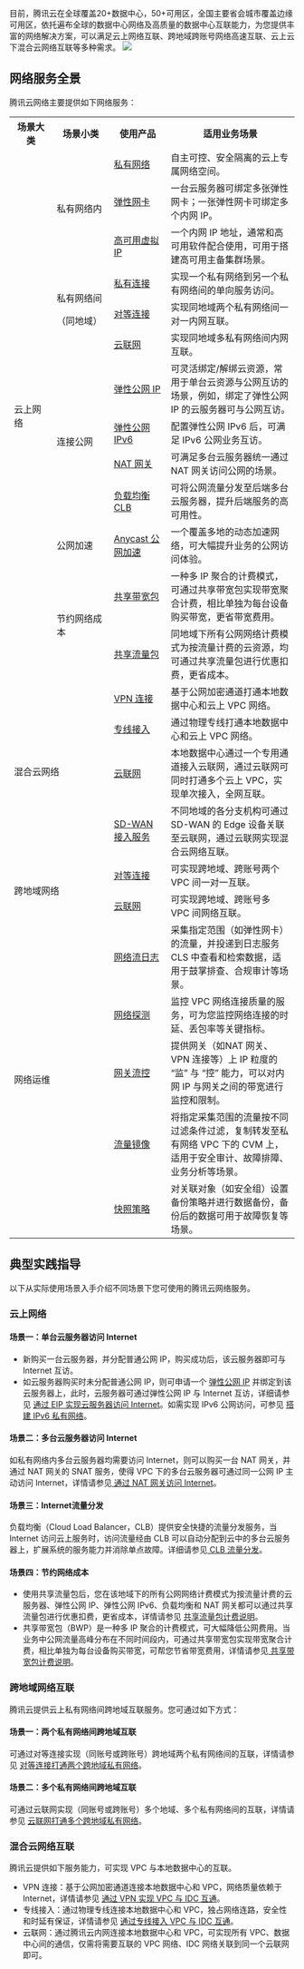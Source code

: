 目前，腾讯云在全球覆盖20+数据中心，50+可用区，全国主要省会城市覆盖边缘可用区，依托遍布全球的数据中心网络及高质量的数据中心互联能力，为您提供丰富的网络解决方案，可以满足云上网络互联、跨地域跨账号网络高速互联、云上云下混合云网络互联等多种需求。
![](https://qcloudimg.tencent-cloud.cn/raw/96a874845b20738df4b9f1381bfc68a2.png)

## 网络服务全景
腾讯云网络主要提供如下网络服务：
<table >
<th width="15%">场景大类  </th>
<th width="20%">场景小类  </th>
<th width="20%">使用产品</th>
<th>适用业务场景</th>
</th>
<tr >
<td rowspan="13" >云上网络</td>
<td  rowspan="3" >私有网络内</td>
<td ><a href="https://cloud.tencent.com/document/product/215">私有网络</a></td>
<td >自主可控、安全隔离的云上专属网络空间。</td>
</tr>
<tr >
<td ><a href="https://cloud.tencent.com/document/product/576">弹性网卡</a></td>
<td >一台云服务器可绑定多张弹性网卡；一张弹性网卡可绑定多个内网 IP。</td>
</tr>
<tr >
<td ><a href="https://cloud.tencent.com/document/product/215/36691">高可用虚拟 IP</a></td>
<td >一个内网 IP 地址，通常和高可用软件配合使用，可用于搭建高可用主备集群场景。</td>
</tr>
<tr >
<td rowspan="3" >私有网络间<p>（同地域）</td>
<td ><a href="https://cloud.tencent.com/document/product/1451">私有连接</a></td>
<td >实现一个私有网络到另一个私有网络间的单向服务访问。</td>
</tr>
<tr >
<td ><a href="https://cloud.tencent.com/document/product/553">对等连接</a></td>
<td >实现同地域两个私有网络间一对一内网互联。</td>
</tr>
<tr >
<td ><a href="https://cloud.tencent.com/document/product/877">云联网</a></td>
<td >实现同地域多私有网络间内网互联。</td>
</tr>
<tr >
<td rowspan="4">连接公网</td>
<td><a href="https://cloud.tencent.com/document/product/1199">弹性公网 IP</a></td>
<td >可灵活绑定/解绑云资源，常用于单台云资源与公网互访的场景，例如，绑定了弹性公网 IP 的云服务器可与公网互访。</td>
</tr>
<tr >
<td ><a href="https://cloud.tencent.com/document/product/1142">弹性公网 IPv6</a></td>
<td >配置弹性公网 IPv6 后，可满足 IPv6 公网业务互访。</td>
</tr>
<tr >
<td ><a href="https://cloud.tencent.com/document/product/552">NAT 网关</a></td>
<td >可满足多台云服务器统一通过 NAT 网关访问公网的场景。</td>
</tr>
<tr >
<td ><a href="https://cloud.tencent.com/document/product/214">负载均衡 CLB</a></td>
<td >可将公网流量分发至后端多台云服务器，提升后端服务的高可用性。</td>
</tr>
<tr >
<td>公网加速</td>
<td ><a href="https://cloud.tencent.com/document/product/644">Anycast 公网加速</a></td>
<td >一个覆盖多地的动态加速网络，可大幅提升业务的公网访问体验。</td>
</tr>
<tr >
<td rowspan="2" >节约网络成本</td>
<td ><a href="https://cloud.tencent.com/document/product/684">共享带宽包</a></td>
<td >一种多 IP 聚合的计费模式，可通过共享带宽包实现带宽聚合计费，相比单独为每台设备购买带宽，更省带宽费用。</td>
</tr>
<tr >
<td ><a href="https://cloud.tencent.com/document/product/11714">共享流量包</a></td>
<td >同地域下所有公网网络计费模式为按流量计费的云资源，均可通过共享流量包进行优惠扣费，更省成本。</td>
</tr>
<tr >
<td colspan="2" rowspan="4" >混合云网络</td>
<td ><a href="https://cloud.tencent.com/document/product/554">VPN 连接</a></td>
<td >基于公网加密通道打通本地数据中心和云上 VPC 网络。</td>
</tr>
<tr >
<td ><a href="https://cloud.tencent.com/document/product/216">专线接入</a></td>
<td >通过物理专线打通本地数据中心和云上 VPC 网络。</td>
</tr>
<tr >
<td ><a href="https://cloud.tencent.com/document/product/877">云联网</a></td>
<td >本地数据中心通过一个专用通道接入云联网，通过云联网可同时打通多个云上 VPC，实现单次接入，全网互联。</td>
</tr>
<tr >
<td ><a href="https://cloud.tencent.com/document/product/1277">SD-WAN 接入服务</a></td>
<td >不同地域的各分支机构可通过 SD-WAN 的 Edge 设备关联至云联网，通过云联网实现混合云网络互联。</td>
</tr>
<tr >
<td colspan="2" rowspan="2" >跨地域网络</td>
<td ><a href="https://cloud.tencent.com/document/product/553">对等连接</a></td>
<td >可实现跨地域、跨账号两个 VPC 间一对一互联。</td>
</tr>
<tr >
<td ><a href="https://cloud.tencent.com/document/product/877">云联网</a></td>
<td >可实现跨地域、跨账号多 VPC 间网络互联。</td>
</tr>
<tr >
<td colspan="2" rowspan="5" >网络运维</td>
<td ><a href="https://cloud.tencent.com/document/product/682">网络流日志</a></td>
<td >采集指定范围（如弹性网卡）的流量，并投递到日志服务 CLS 中查看和检索数据，适用于鼓掌排查、合规审计等场景。</td>
</tr>
<tr >
<td ><a href="https://cloud.tencent.com/document/product/215/20091">网络探测</a></td>
<td >监控 VPC 网络连接质量的服务，可为您监控网络连接的时延、丢包率等关键指标。</td>
</tr>
<tr >
<td ><a href="https://cloud.tencent.com/document/product/215/38860">网关流控</a></td>
<td >提供网关（如NAT 网关、VPN 连接等）上 IP 粒度的 “监” 与 “控” 能力，可以对内网 IP 与网关之间的带宽进行监控和限制。</td>
</tr>
<tr >
<td ><a href="https://cloud.tencent.com/document/product/215/44339">流量镜像</a></td>
<td >将指定采集范围的流量按不同过滤条件过滤，复制转发至私有网络 VPC 下的 CVM 上，适用于安全审计、故障排障、业务分析等场景。</td>
</tr>
<tr >
<td ><a href="https://cloud.tencent.com/document/product/215/63325">快照策略</a></td>
<td >对关联对象（如安全组）设置备份策略并进行数据备份，备份后的数据可用于故障恢复等场景。</td>
</tr>
</table>

## 典型实践指导
以下从实际使用场景入手介绍不同场景下您可使用的腾讯云网络服务。

### 云上网络

#### 场景一：单台云服务器访问 Internet
+  新购买一台云服务器，并分配普通公网 IP，购买成功后，该云服务器即可与 Internet 互访。
+  如云服务器购买时未分配普通公网 IP，则可申请一个 [弹性公网 IP](https://cloud.tencent.com/document/product/1199) 并绑定到该云服务器上，此时，云服务器可通过弹性公网 IP 与 Internet 互访，详细请参见 [通过 EIP 实现云服务器访问 Internet](https://cloud.tencent.com/document/product/215/50017)。如需实现 IPv6 公网访问，可参见 [搭建 IPv6 私有网络](https://cloud.tencent.com/document/product/1142/47665)。
     

#### 场景二：多台云服务器访问 Internet
如私有网络内多台云服务器均需要访问 Internet，则可以购买一台 NAT 网关，并通过 NAT 网关的 SNAT 服务，使得 VPC 下的多台云服务器可通过同一公网 IP 主动访问 Internet，详情请参见[ 通过 NAT 网关访问 Internet](https://cloud.tencent.com/document/product/552/18186)。

#### 场景三：Internet流量分发
负载均衡（Cloud Load Balancer，CLB）提供安全快捷的流量分发服务，当 Internet 访问云上服务时，访问流量经由 CLB 可以自动分配到云中的多台云服务器上，扩展系统的服务能力并消除单点故障。详细请参见[ CLB 流量分发](https://cloud.tencent.com/document/product/214/8975)。

#### 场景四：节约网络成本
+ 使用共享流量包后，您在该地域下的所有公网网络计费模式为按流量计费的云服务器、弹性公网 IP、弹性公网 IPv6、负载均衡和 NAT 网关都可以通过共享流量包进行优惠扣费，更省成本，详情请参见 [共享流量包计费说明](https://cloud.tencent.com/document/product/1171/40187)。
+ 共享带宽包（BWP）是一种多 IP 聚合的计费模式，可大幅降低公网费用。当业务中公网流量高峰分布在不同时间段内，可通过共享带宽包实现带宽聚合计费，相比单独为每台设备购买带宽，可帮您节省带宽费用，详情请参见[ 共享带宽包计费说明](https://cloud.tencent.com/document/product/684/51876)。

### 跨地域网络互联
腾讯云提供云上私有网络间跨地域互联服务。您可通过如下方式：

#### 场景一：两个私有网络间跨地域互联
可通过对等连接实现（同账号或跨账号）跨地域两个私有网络间的互联，详情请参见 [对等连接打通两个跨地域私有网络](https://cloud.tencent.com/document/product/553/18835)。

#### 场景二：多个私有网络间跨地域互联
可通过云联网实现（同账号或跨账号）多个地域、多个私有网络间的互联，详情请参见 [云联网打通多个跨地域私有网络](https://cloud.tencent.com/document/product/877/18763)。


### 混合云网络互联
腾讯云提供如下服务能力，可实现 VPC 与本地数据中心的互联。
+ VPN 连接：基于公网加密通道连接本地数据中心和 VPC，网络质量依赖于 Internet，详情请参见 [通过 VPN 实现 VPC 与 IDC 互通](https://cloud.tencent.com/document/product/554/63601)。
+ 专线接入：通过物理专线连接本地数据中心和 VPC，独占网络连路，安全性和时延有保证，详情请参见 [通过专线接入 VPC 与 IDC 互通](https://cloud.tencent.com/document/product/216/7557)。
+ 云联网：通过腾讯云内网连接本地数据中心和 VPC，可实现所有 VPC、数据中心间的通信，仅需将需要互联的 VPC 网络、IDC 网络关联到同一个云联网即可。
